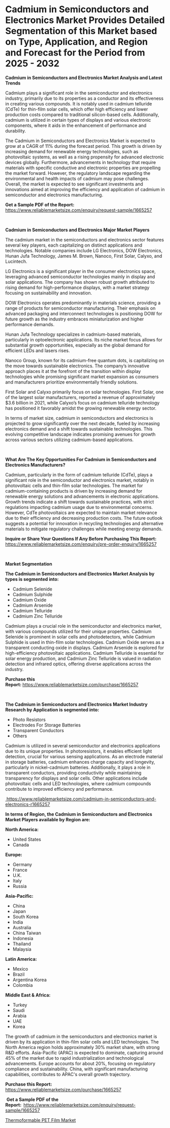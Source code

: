 <p><h1>Cadmium in Semiconductors and Electronics Market Provides Detailed Segmentation of this Market based on Type, Application, and Region and Forecast for the Period from 2025 - 2032</h1></p><p><strong>Cadmium in Semiconductors and Electronics Market Analysis and Latest Trends</strong></p>
<p><p>Cadmium plays a significant role in the semiconductor and electronics industry, primarily due to its properties as a conductor and its effectiveness in creating various compounds. It is notably used in cadmium telluride (CdTe) for thin-film solar cells, which offer high efficiency and lower production costs compared to traditional silicon-based cells. Additionally, cadmium is utilized in certain types of displays and various electronic components, where it aids in the enhancement of performance and durability.</p><p>The Cadmium in Semiconductors and Electronics Market is expected to grow at a CAGR of 11% during the forecast period. This growth is driven by increasing demand for renewable energy technologies, such as photovoltaic systems, as well as a rising propensity for advanced electronic devices globally. Furthermore, advancements in technology that require materials with specific conductive and electronic properties are propelling the market forward. However, the regulatory landscape regarding the environmental and health impacts of cadmium may pose challenges. Overall, the market is expected to see significant investments and innovations aimed at improving the efficiency and application of cadmium in semiconductor and electronics manufacturing.</p></p>
<p><strong>Get a Sample PDF of the Report:&nbsp;</strong> <a href="https://www.reliablemarketsize.com/enquiry/request-sample/1665257?utm_campaign=3104&utm_medium=2&utm_source=Github&utm_content=ia&utm_term=02042025&utm_id=cadmium-in-semiconductors-and-electronics">https://www.reliablemarketsize.com/enquiry/request-sample/1665257</a></p>
<p>&nbsp;</p>
<p><strong>Cadmium in Semiconductors and Electronics Major Market Players</strong></p>
<p><p>The cadmium market in the semiconductors and electronics sector features several key players, each capitalizing on distinct applications and technologies. Notable companies include LG Electronics, DOW Electronics, Hunan Jufa Technology, James M. Brown, Nanoco, First Solar, Calyxo, and Lucintech. </p><p>LG Electronics is a significant player in the consumer electronics space, leveraging advanced semiconductor technologies mainly in display and solar applications. The company has shown robust growth attributed to rising demand for high-performance displays, with a market strategy focusing on sustainability and innovation.</p><p>DOW Electronics operates predominantly in materials science, providing a range of products for semiconductor manufacturing. Their emphasis on advanced packaging and interconnect technologies is positioning DOW for future growth as the industry embraces miniaturization and higher performance demands.</p><p>Hunan Jufa Technology specializes in cadmium-based materials, particularly in optoelectronic applications. Its niche market focus allows for substantial growth opportunities, especially as the global demand for efficient LEDs and lasers rises.</p><p>Nanoco Group, known for its cadmium-free quantum dots, is capitalizing on the move towards sustainable electronics. The company’s innovative approach places it at the forefront of the transition within display technologies while promising significant market expansion as consumers and manufacturers prioritize environmentally friendly solutions.</p><p>First Solar and Calyxo primarily focus on solar technologies. First Solar, one of the largest solar manufacturers, reported a revenue of approximately $3.6 billion in 2021, while Calyxo’s focus on cadmium telluride technology has positioned it favorably amidst the growing renewable energy sector.</p><p>In terms of market size, cadmium in semiconductors and electronics is projected to grow significantly over the next decade, fueled by increasing electronics demand and a shift towards sustainable technologies. This evolving competitive landscape indicates promising avenues for growth across various sectors utilizing cadmium-based applications.</p></p>
<p>&nbsp;</p>
<p><strong>What Are The Key Opportunities For Cadmium in Semiconductors and Electronics Manufacturers?</strong></p>
<p><p>Cadmium, particularly in the form of cadmium telluride (CdTe), plays a significant role in the semiconductor and electronics market, notably in photovoltaic cells and thin-film solar technologies. The market for cadmium-containing products is driven by increasing demand for renewable energy solutions and advancements in electronic applications. Growth trends indicate a shift towards sustainable practices, with strict regulations impacting cadmium usage due to environmental concerns. However, CdTe photovoltaics are expected to maintain market relevance due to their efficiency and decreasing production costs. The future outlook suggests a potential for innovation in recycling technologies and alternative materials to mitigate regulatory challenges while meeting energy demands.</p></p>
<p><strong>Inquire or Share Your Questions If Any Before Purchasing This Report:</strong> <a href="https://www.reliablemarketsize.com/enquiry/pre-order-enquiry/1665257?utm_campaign=3104&utm_medium=2&utm_source=Github&utm_content=ia&utm_term=02042025&utm_id=cadmium-in-semiconductors-and-electronics">https://www.reliablemarketsize.com/enquiry/pre-order-enquiry/1665257</a></p>
<p>&nbsp;</p>
<p><strong>Market Segmentation</strong></p>
<p><strong>The Cadmium in Semiconductors and Electronics Market Analysis by types is segmented into:</strong></p>
<p><ul><li>Cadmium Selenide</li><li>Cadmium Sulphide</li><li>Cadmium Oxide</li><li>Cadmium Arsenide</li><li>Cadmium Telluride</li><li>Cadmium Zinc Telluride</li></ul></p>
<p><p>Cadmium plays a crucial role in the semiconductor and electronics market, with various compounds utilized for their unique properties. Cadmium Selenide is prominent in solar cells and photodetectors, while Cadmium Sulphide is used in thin-film solar technologies. Cadmium Oxide serves as a transparent conducting oxide in displays. Cadmium Arsenide is explored for high-efficiency photovoltaic applications. Cadmium Telluride is essential for solar energy production, and Cadmium Zinc Telluride is valued in radiation detection and infrared optics, offering diverse applications across the industry.</p></p>
<p><strong>Purchase this Report:&nbsp;</strong><a href="https://www.reliablemarketsize.com/purchase/1665257?utm_campaign=3104&utm_medium=2&utm_source=Github&utm_content=ia&utm_term=02042025&utm_id=cadmium-in-semiconductors-and-electronics">https://www.reliablemarketsize.com/purchase/1665257</a></p>
<p>&nbsp;</p>
<p><strong>The Cadmium in Semiconductors and Electronics Market Industry Research by Application is segmented into:</strong></p>
<p><ul><li>Photo Resistors</li><li>Electrodes For Storage Batteries</li><li>Transparent Conductors</li><li>Others</li></ul></p>
<p><p>Cadmium is utilized in several semiconductor and electronics applications due to its unique properties. In photoresistors, it enables efficient light detection, crucial for various sensing applications. As an electrode material in storage batteries, cadmium enhances charge capacity and longevity, particularly in nickel-cadmium batteries. Additionally, it plays a role in transparent conductors, providing conductivity while maintaining transparency for displays and solar cells. Other applications include photovoltaic cells and LED technologies, where cadmium compounds contribute to improved efficiency and performance.</p></p>
<p><a href="https://www.reliablemarketsize.com/cadmium-in-semiconductors-and-electronics-r1665257?utm_campaign=3104&utm_medium=2&utm_source=Github&utm_content=ia&utm_term=02042025&utm_id=cadmium-in-semiconductors-and-electronics">&nbsp;https://www.reliablemarketsize.com/cadmium-in-semiconductors-and-electronics-r1665257</a></p>
<p><strong>In terms of Region, the Cadmium in Semiconductors and Electronics Market Players available by Region are:</strong></p>
<p>
    <p> <strong> North America: </strong>
        <ul>
            <li>United States</li>
            <li>Canada</li>
        </ul>
        </p> 
    <p> <strong> Europe: </strong>
        <ul>
            <li>Germany</li>
            <li>France</li>
            <li>U.K.</li>
            <li>Italy</li>
            <li>Russia</li>
        </ul>
        </p> 
    <p> <strong> Asia-Pacific: </strong>
        <ul>
            <li>China</li>
            <li>Japan</li>
            <li>South Korea</li>
            <li>India</li>
            <li>Australia</li>
            <li>China Taiwan</li>
            <li>Indonesia</li>
            <li>Thailand</li>
            <li>Malaysia</li>
        </ul>
        </p> 
    <p> <strong> Latin America: </strong>
        <ul>
            <li>Mexico</li>
            <li>Brazil</li>
            <li>Argentina Korea</li>
            <li>Colombia</li>
        </ul>
        </p> 
    <p> <strong> Middle East & Africa: </strong>
        <ul>
            <li>Turkey</li>
            <li>Saudi</li>
            <li>Arabia</li>
            <li>UAE</li>
            <li>Korea</li>
        </ul>
    </p>
    </p>
<p><p>The growth of cadmium in the semiconductors and electronics market is driven by its application in thin-film solar cells and LED technologies. The North America region holds approximately 30% market share, with strong R&D efforts. Asia-Pacific (APAC) is expected to dominate, capturing around 45% of the market due to rapid industrialization and technological advancements. Europe accounts for about 20%, focusing on regulatory compliance and sustainability. China, with significant manufacturing capabilities, contributes to APAC's overall growth trajectory.</p></p>
<p><strong>Purchase this Report: </strong><a href="https://www.reliablemarketsize.com/purchase/1665257?utm_campaign=3104&utm_medium=2&utm_source=Github&utm_content=ia&utm_term=02042025&utm_id=cadmium-in-semiconductors-and-electronics">https://www.reliablemarketsize.com/purchase/1665257</a></p>
<p>&nbsp;<strong>Get a Sample PDF of the Report:&nbsp;&nbsp;</strong><a href="https://www.reliablemarketsize.com/enquiry/request-sample/1665257?utm_campaign=3104&utm_medium=2&utm_source=Github&utm_content=ia&utm_term=02042025&utm_id=cadmium-in-semiconductors-and-electronics">https://www.reliablemarketsize.com/enquiry/request-sample/1665257</a></p>
<p><strong></strong></p>
<p><p><a href="https://github.com/saklpelzami95/Market-Research-Report-List-1/blob/main/thermoformable-pet-film-market.md?utm_campaign=3104&utm_medium=2&utm_source=Github&utm_content=ia&utm_term=02042025&utm_id=cadmium-in-semiconductors-and-electronics">Thermoformable PET Film Market</a></p></p>